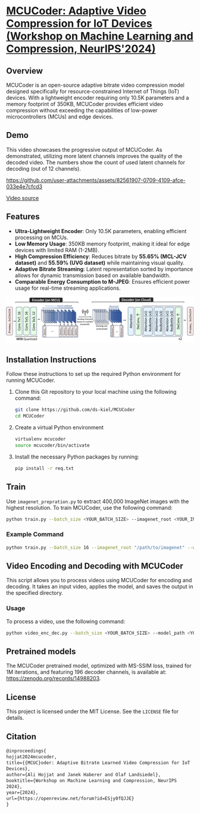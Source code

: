 # [MCUCoder: Adaptive Video Compression for IoT Devices (Workshop on Machine Learning and Compression, NeurIPS'2024)](https://openreview.net/forum?id=ESjy0fQJJE)

## Overview

MCUCoder is an open-source adaptive bitrate video compression model designed specifically for resource-constrained Internet of Things (IoT) devices. With a lightweight encoder requiring only 10.5K parameters and a memory footprint of 350KB, MCUCoder provides efficient video compression without exceeding the capabilities of low-power microcontrollers (MCUs) and edge devices.


## Demo
This video showcases the progressive output of MCUCoder. As demonstrated, utilizing more latent channels improves the quality of the decoded video. The numbers show the count of used latent channels for decoding (out of 12 channels).

https://github.com/user-attachments/assets/82561907-0709-4109-afce-033e4e7cfcd3

[Video source](https://github.com/facebookresearch/dinov2) 


## Features

- **Ultra-Lightweight Encoder**: Only 10.5K parameters, enabling efficient processing on MCUs.
- **Low Memory Usage**: 350KB memory footprint, making it ideal for edge devices with limited RAM (1-2MB).
- **High Compression Efficiency**: Reduces bitrate by **55.65% (MCL-JCV dataset)** and **55.59% (UVG dataset)** while maintaining visual quality.
- **Adaptive Bitrate Streaming**: Latent representation sorted by importance allows for dynamic transmission based on available bandwidth.
- **Comparable Energy Consumption to M-JPEG**: Ensures efficient power usage for real-time streaming applications.

![](figures/arch_jpeg.jpg)

## Installation Instructions

Follow these instructions to set up the required Python environment for running MCUCoder.

1. Clone this Git repository to your local machine using the following command:

   ```bash
   git clone https://github.com/ds-kiel/MCUCoder
   cd MCUCoder
   ```
2. Create a virtual Python environment

    ```bash
    virtualenv mcucoder
    source mcucoder/bin/activate
    ``` 
3. Install the necessary Python packages by running:

   ```bash
   pip install -r req.txt
   ```

## Train
Use ``` imagenet_prepration.py ``` to extract 400,000 ImageNet images with the highest resolution. To train MCUCoder, use the following command:

```bash
python train.py --batch_size <YOUR_BATCH_SIZE> --imagenet_root <YOUR_IMAGENET_PATH> --wandb_name <YOUR_WANDB_NAME> --wandb_project <YOUR_WANDB_PROJECT> --loss <YOUR_LOSS_FUNCTION> --number_of_iterations <TRAIN_ITER> --number_of_channels <N>
   ```

### Example Command
```bash
python train.py --batch_size 16 --imagenet_root "/path/to/imagenet" --wandb_name "MCUCoder_Training" --wandb_project "MCUCoder" --loss "msssim" --number_of_iterations 1000000 --number_of_channels 196
   ```

## Video Encoding and Decoding with MCUCoder

This script allows you to process videos using MCUCoder for encoding and decoding. It takes an input video, applies the model, and saves the output in the specified directory.

### Usage
To process a video, use the following command:
```bash
python video_enc_dec.py --batch_size <YOUR_BATCH_SIZE> --model_path <YOUR_MODEL_PATH> --video_path <YOUR_VIDEO_PATH> --output_dir <OUTPUT_DIRECTORY>
```


## Pretrained models

The MCUCoder pretrained model, optimized with MS-SSIM loss, trained for 1M iterations, and featuring 196 decoder channels, is available at: https://zenodo.org/records/14988203.

## License

This project is licensed under the MIT License. See the `LICENSE` file for details.

## Citation

```
@inproceedings{
hojjat2024mcucoder,
title={{MCUC}oder: Adaptive Bitrate Learned Video Compression for IoT Devices},
author={Ali Hojjat and Janek Haberer and Olaf Landsiedel},
booktitle={Workshop on Machine Learning and Compression, NeurIPS 2024},
year={2024},
url={https://openreview.net/forum?id=ESjy0fQJJE}
}
```



